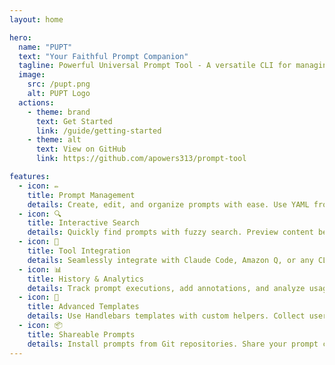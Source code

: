 ```yaml
---
layout: home

hero:
  name: "PUPT"
  text: "Your Faithful Prompt Companion"
  tagline: Powerful Universal Prompt Tool - A versatile CLI for managing and using AI prompts with advanced templating
  image:
    src: /pupt.png
    alt: PUPT Logo
  actions:
    - theme: brand
      text: Get Started
      link: /guide/getting-started
    - theme: alt
      text: View on GitHub
      link: https://github.com/apowers313/prompt-tool

features:
  - icon: ✏️
    title: Prompt Management
    details: Create, edit, and organize prompts with ease. Use YAML frontmatter for metadata and Handlebars templates for dynamic content.
  - icon: 🔍
    title: Interactive Search
    details: Quickly find prompts with fuzzy search. Preview content before selection and navigate effortlessly through your prompt library.
  - icon: 🤖
    title: Tool Integration
    details: Seamlessly integrate with Claude Code, Amazon Q, or any CLI tool. Configure default commands and options for your workflow.
  - icon: 📊
    title: History & Analytics
    details: Track prompt executions, add annotations, and analyze usage patterns. Generate insights to improve your prompts over time.
  - icon: 📝
    title: Advanced Templates
    details: Use Handlebars templates with custom helpers. Collect user input interactively with various input types including file selection.
  - icon: 📦
    title: Shareable Prompts
    details: Install prompts from Git repositories. Share your prompt collections with your team or the community.
---
```


<style>
:root {
  --vp-home-hero-name-color: transparent;
  --vp-home-hero-name-background: -webkit-linear-gradient(120deg, #bd34fe 30%, #41d1ff);
}

.VPHero .image-container {
  transform: scale(1.2);
}

@media (min-width: 640px) {
  .VPHero .image-container {
    transform: scale(1.3);
  }
}

@media (min-width: 960px) {
  .VPHero .image-container {
    transform: scale(1.4);
  }
}
</style>